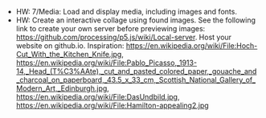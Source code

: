 - HW: 7/Media: Load and display media, including images and fonts.
- HW: Create an interactive collage using found images. See the following link to create your own server before previewing images: https://github.com/processing/p5.js/wiki/Local-server. Host your website on github.io. Inspiration: https://en.wikipedia.org/wiki/File:Hoch-Cut_With_the_Kitchen_Knife.jpg, https://en.wikipedia.org/wiki/File:Pablo_Picasso,_1913-14,_Head_(T%C3%AAte),_cut_and_pasted_colored_paper,_gouache_and_charcoal_on_paperboard,_43.5_x_33_cm,_Scottish_National_Gallery_of_Modern_Art,_Edinburgh.jpg, https://en.wikipedia.org/wiki/File:DasUndbild.jpg, https://en.wikipedia.org/wiki/File:Hamilton-appealing2.jpg 
